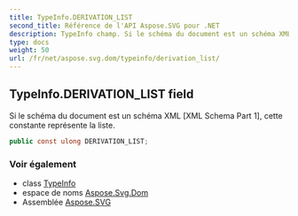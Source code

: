 ```yaml
---
title: TypeInfo.DERIVATION_LIST
second_title: Référence de l'API Aspose.SVG pour .NET
description: TypeInfo champ. Si le schéma du document est un schéma XML XML Schema Part 1 cette constante représente la liste.
type: docs
weight: 50
url: /fr/net/aspose.svg.dom/typeinfo/derivation_list/
---
```

## TypeInfo.DERIVATION_LIST field

Si le schéma du document est un schéma XML [XML Schema Part 1], cette constante représente la liste.

```csharp
public const ulong DERIVATION_LIST;
```

### Voir également

* class [TypeInfo](../)
* espace de noms [Aspose.Svg.Dom](../../typeinfo/)
* Assemblée [Aspose.SVG](../../../)


